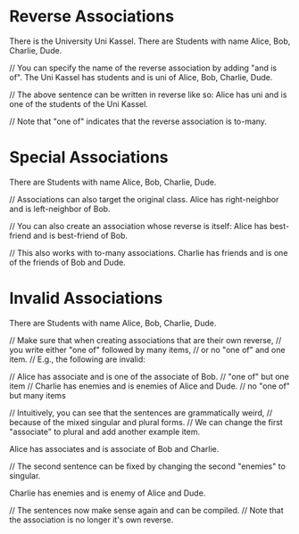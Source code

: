 # Reverse Associations

There is the University Uni Kassel.
There are Students with name Alice, Bob, Charlie, Dude.

// You can specify the name of the reverse association by adding "and is <name> of".
The Uni Kassel has students and is uni of Alice, Bob, Charlie, Dude.

// The above sentence can be written in reverse like so:
Alice has uni and is one of the students of the Uni Kassel.

// Note that "one of" indicates that the reverse association is to-many.

# Special Associations

There are Students with name Alice, Bob, Charlie, Dude.

// Associations can also target the original class.
Alice has right-neighbor and is left-neighbor of Bob.

// You can also create an association whose reverse is itself:
Alice has best-friend and is best-friend of Bob.

// This also works with to-many associations.
Charlie has friends and is one of the friends of Bob and Dude.

# Invalid Associations

There are Students with name Alice, Bob, Charlie, Dude.

// Make sure that when creating associations that are their own reverse,
// you write either "one of" followed by many items,
// or no "one of" and one item.
// E.g., the following are invalid:

// Alice has associate and is one of the associate of Bob. // "one of" but one item
// Charlie has enemies and is enemies of Alice and Dude.   // no "one of" but many items

// Intuitively, you can see that the sentences are grammatically weird,
// because of the mixed singular and plural forms.
// We can change the first "associate" to plural and add another example item.

Alice has associates and is associate of Bob and Charlie.

// The second sentence can be fixed by changing the second "enemies" to singular.

Charlie has enemies and is enemy of Alice and Dude.

// The sentences now make sense again and can be compiled.
// Note that the association is no longer it's own reverse.

